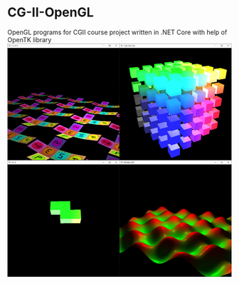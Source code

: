 # CG-II-OpenGL
OpenGL programs for CGII course project written in .NET Core with help of OpenTK library
![Output of each program](/CG-II-OpenGL.jpg)
